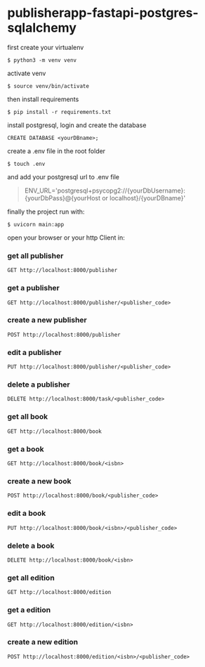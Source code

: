 # publisherapp-fastapi-postgres-sqlalchemy

first create your virtualenv

`$ python3 -m venv venv`

activate venv

`$ source venv/bin/activate`

then install requirements

`$ pip install -r requirements.txt`

install postgresql, login and create the database

`CREATE DATABASE <yourDBname>;`

create a .env file in the root folder

`$ touch .env`

and add your postgresql url to .env file

>ENV_URL='postgresql+psycopg2://{yourDbUsername}:{yourDbPass}@{yourHost or localhost}/{yourDBname}'

finally the project run with: 

`$ uvicorn main:app`

open your browser or your http Client in: 

### get all publisher 
`GET http://localhost:8000/publisher`
### get a publisher 
`GET http://localhost:8000/publisher/<publisher_code>`
### create a new publisher 
`POST http://localhost:8000/publisher`
### edit a publisher 
`PUT http://localhost:8000/publisher/<publisher_code>`
### delete a publisher 
`DELETE http://localhost:8000/task/<publisher_code>`

### get all book 
`GET http://localhost:8000/book`
### get a book 
`GET http://localhost:8000/book/<isbn>`
### create a new book 
`POST http://localhost:8000/book/<publisher_code>`
### edit a book 
`PUT http://localhost:8000/book/<isbn>/<publisher_code>`
### delete a book 
`DELETE http://localhost:8000/book/<isbn>`

### get all edition 
`GET http://localhost:8000/edition`
### get a edition 
`GET http://localhost:8000/edition/<isbn>`
### create a new edition 
`POST http://localhost:8000/edition/<isbn>/<publisher_code>`
